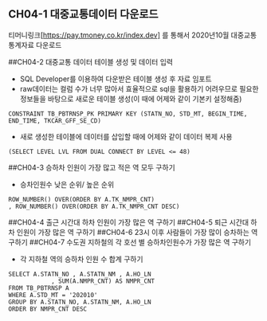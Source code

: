 ## CH04-1 대중교통데이터 다운로드
티머니링크[https://pay.tmoney.co.kr/index.dev] 를 통해서 2020년10월 대중교통 통계자료 다운로드


##CH04-2 대중교통 데이터 테이블 생성 및 데이터 입력
- SQL Developer를 이용하여 다운받은 테이블 생성 후 자료 임포트
- raw데이터는 컬럼 수가 너무 많아서 효율적으로 sql을 활용하기 어려우므로 필요한 정보들을 바탕으로 새로운 테이블 생성(이 때에 어제와 같이 기본키 설정해줌)
```
CONSTRAINT TB_PBTRNSP_PK PRIMARY KEY (STATN_NO, STD_MT, BEGIN_TIME, END_TIME, TKCAR_GFF_SE_CD) 
```
- 새로 생성한 테이블에 데이터를 삽입할 때에 어제와 같이 데이터 복제 사용
```
(SELECT LEVEL LVL FROM DUAL CONNECT BY LEVEL <= 48)
```

##CH04-3 승하차 인원이 가장 많고 적은 역 모두 구하기
- 승차인원수 낮은 순위/ 높은 순위
```
ROW_NUMBER() OVER(ORDER BY A.TK_NMPR_CNT) 
, ROW_NUMBER() OVER(ORDER BY A.TK_NMPR_CNT DESC) 
```


##CH04-4 출근 시간대 하차 인원이 가장 많은 역 구하기
##CH04-5 퇴근 시간대 하차 인원이 가장 많은 역 구하기
##CH04-6 23시 이후 사람들이 가장 많이 승차하는  역 구하기
##CH04-7 수도권 지하철의 각 호선 별 승하차인원수가 가장 많은  역 구하기
- 각 지하철 역의 승하차 인원 수 합계 구하기
```
SELECT A.STATN_NO , A.STATN_NM , A.HO_LN
            , SUM(A.NMPR_CNT) AS NMPR_CNT 
FROM TB_PBTRNSP A 
WHERE A.STD_MT = '202010' 
GROUP BY A.STATN_NO, A.STATN_NM, A.HO_LN 
ORDER BY NMPR_CNT DESC
```

